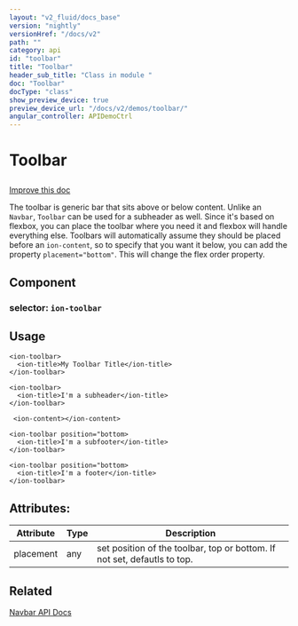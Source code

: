 ```yaml
---
layout: "v2_fluid/docs_base"
version: "nightly"
versionHref: "/docs/v2"
path: ""
category: api
id: "toolbar"
title: "Toolbar"
header_sub_title: "Class in module "
doc: "Toolbar"
docType: "class"
show_preview_device: true
preview_device_url: "/docs/v2/demos/toolbar/"
angular_controller: APIDemoCtrl 
---
```










<h1 class="api-title">


Toolbar






</h1>

<a class="improve-v2-docs" href='http://github.com/driftyco/ionic/edit/2.0/ionic/components/toolbar/toolbar.ts#L59'>
Improve this doc
</a>






<p>The toolbar is generic bar that sits above or below content.
Unlike an <code>Navbar</code>, <code>Toolbar</code> can be used for a subheader as well.
Since it&#39;s based on flexbox, you can place the toolbar where you
need it and flexbox will handle everything else. Toolbars will automatically
assume they should be placed before an <code>ion-content</code>, so to specify that you want it
below, you can add the property <code>placement=&quot;bottom&quot;</code>. This will change the flex order
property.</p>


<h2>Component</h2>
<h3>selector: <code>ion-toolbar</code></h3>
<!-- @usage tag -->

<h2>Usage</h2>

<pre><code class="lang-html">&lt;ion-toolbar&gt;
  &lt;ion-title&gt;My Toolbar Title&lt;/ion-title&gt;
&lt;/ion-toolbar&gt;

&lt;ion-toolbar&gt;
  &lt;ion-title&gt;I&#39;m a subheader&lt;/ion-title&gt;
&lt;/ion-toolbar&gt;

 &lt;ion-content&gt;&lt;/ion-content&gt;

&lt;ion-toolbar position=&quot;bottom&gt;
  &lt;ion-title&gt;I&#39;m a subfooter&lt;/ion-title&gt;
&lt;/ion-toolbar&gt;

&lt;ion-toolbar position=&quot;bottom&gt;
  &lt;ion-title&gt;I&#39;m a footer&lt;/ion-title&gt;
&lt;/ion-toolbar&gt;
</code></pre>




<!-- @property tags -->

<h2>Attributes:</h2>
<table class="table" style="margin:0;">
<thead>
<tr>
<th>Attribute</th>








<th>Type</th>


<th>Description</th>
</tr>
</thead>
<tbody>

<tr>
<td>
placement
</td>


<td>
any
</td>


<td>
set position of the toolbar, top or bottom. If not set, defautls to top.
</td>
</tr>

</tbody>
</table>


<!-- methods on the class --><!-- related link -->

<h2>Related</h2>

<a href='../../navbar/Navbar/'>Navbar API Docs</a><!-- end content block -->


<!-- end body block -->

